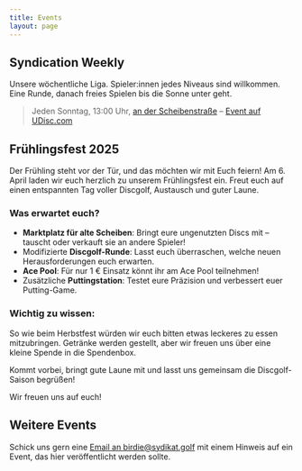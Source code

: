 ```yaml
---
title: Events
layout: page
---
```


## Syndication Weekly

Unsere wöchentliche Liga. Spieler:innen jedes Niveaus sind willkommen. Eine Runde, danach freies Spielen bis die Sonne unter geht.

> Jeden Sonntag, 13:00 Uhr, [an der Scheibenstraße](https://goo.gl/maps/yqyVDEoEs8Qd5LD56) – [Event auf UDisc.com](https://udisc.com/leagues/syndication-weekly)

## Frühlingsfest 2025

Der Frühling steht vor der Tür, und das möchten wir mit Euch feiern! Am 6. April laden wir euch herzlich zu unserem Frühlingsfest ein. Freut euch auf einen entspannten Tag voller Discgolf, Austausch und guter Laune.

### Was erwartet euch?

* **Marktplatz für alte Scheiben**: Bringt eure ungenutzten Discs mit – tauscht oder verkauft sie an andere Spieler!
* Modifizierte **Discgolf-Runde**: Lasst euch überraschen, welche neuen Herausforderungen euch erwarten.
* **Ace Pool**: Für nur 1 € Einsatz könnt ihr am Ace Pool teilnehmen!
* Zusätzliche **Puttingstation**: Testet eure Präzision und verbessert euer Putting-Game.

### Wichtig zu wissen:

So wie beim Herbstfest würden wir euch bitten etwas leckeres zu essen mitzubringen.  Getränke werden gestellt, aber wir freuen uns über eine kleine Spende in die Spendenbox.

Kommt vorbei, bringt gute Laune mit und lasst uns gemeinsam die Discgolf-Saison begrüßen!

Wir freuen uns auf euch!

## Weitere Events

Schick uns gern eine [Email an birdie@sydikat.golf](mailto:birdie@syndikat.golf) mit einem Hinweis auf ein Event, das hier veröffentlicht werden sollte.